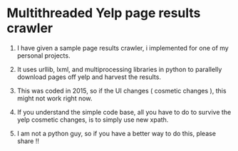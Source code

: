 # Multithreaded Yelp page results crawler

1) I have given a sample page results crawler, i implemented for one of my personal projects.

2) It uses urllib, lxml, and multiprocessing libraries in python to parallelly download pages off yelp and 
harvest the results.

3) This was coded in 2015, so if the UI changes ( cosmetic changes ), this might not work right now.

4) If you understand the simple code base, all you have to do to survive the yelp cosmetic changes, is to simply use new xpath.

5) I am not a python guy, so if you have a better way to do this, please share !!
